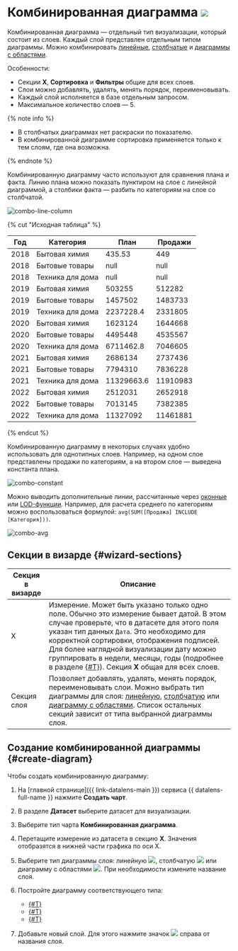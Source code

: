 # Комбинированная диаграмма ![](../../_assets/datalens/combined.svg)

Комбинированная диаграмма — отдельный тип визуализации, который состоит из слоев. Каждый слой представлен отдельным типом диаграммы. Можно комбинировать [линейные](line-chart.md), [столбчатые](column-chart.md) и [диаграммы с областями](area-chart.md).

Особенности:

* Секции **Х**, **Сортировка** и **Фильтры** общие для всех слоев.
* Слои можно добавлять, удалять, менять порядок, переименовывать.
* Каждый слой исполняется в базе отдельным запросом.
* Максимальное количество слоев — 5.

{% note info %}

* В столбчатых диаграммах нет раскраски по показателю.
* В комбинированной диаграмме сортировка применяется только к тем слоям, где она возможна.

{% endnote %}

Комбинированную диаграмму часто используют для сравнения плана и факта. Линию плана можно показать пунктиром на слое с линейной диаграммой, а столбики факта — разбить по категориям на слое со столбчатой.

![combo-line-column](../../_assets/datalens/visualization-ref/combined-chart/combo-line-column.png)

{% cut "Исходная таблица" %}

|Год|Категория|План|Продажи|
|-----|-----|-----|-----|
|2018|Бытовая химия|435.53|449|
|2018|Бытовые товары|null|null|
|2018|Техника для дома|null|null|
|2019|Бытовая химия|503255|512282|
|2019|Бытовые товары|1457502|1483733|
|2019|Техника для дома|2237228.4|2331805|
|2020|Бытовая химия|1623124|1644668|
|2020|Бытовые товары|4495448|4535567|
|2020|Техника для дома|6711462.8|7046605|
|2021|Бытовая химия|2686134|2737436|
|2021|Бытовые товары|7794310|7836228|
|2021|Техника для дома|11329663.6|11910983|
|2022|Бытовая химия|2512031|2652918|
|2022|Бытовые товары|7013145|7382385|
|2022|Техника для дома|11327092|11461881|

{% endcut %}

Комбинированную диаграмму в некоторых случаях удобно использовать для однотипных слоев. Например, на одном слое представлены продажи по категориям, а на втором слое — выведена константа плана.

![combo-constant](../../_assets/datalens/visualization-ref/combined-chart/combo-constant.png)

Можно выводить дополнительные линии, рассчитанные через [оконные](../../datalens/function-ref/window-functions.md) или [LOD-функции](../../datalens/function-ref/aggregation-functions.md#syntax-lod). Например, для расчета среднего по категориям можно воспользоваться формулой: `avg(SUM([Продажа] INCLUDE [Категория]))`.

![combo-avg](../../_assets/datalens/visualization-ref/combined-chart/combo-avg.png)

## Секции в визарде {#wizard-sections}

Секция<br/> в визарде| Описание
----- | ----
X | Измерение. Может быть указано только одно поле. Обычно это измерение бывает датой. В этом случае проверьте, что в датасете для этого поля указан тип данных `Дата`. Это необходимо для корректной сортировки, отображения подписей. Для более наглядной визуализации дату можно группировать в недели, месяцы, годы (подробнее в разделе [{#T}](../concepts/chart/settings.md#field-settings)). Секция **Х** общая для всех слоев.
Секция слоя | Позволяет добавлять, удалять, менять порядок, переименовывать слои. Можно выбрать тип диаграммы для слоя: [линейную](line-chart.md), [столбчатую](column-chart.md) или [диаграмму с областями](area-chart.md). Список остальных секций зависит от типа выбранной диаграммы слоя.

## Создание комбинированной диаграммы {#create-diagram}

Чтобы создать комбинированную диаграмму:

1. На [главной странице]({{ link-datalens-main }}) сервиса {{ datalens-full-name }} нажмите **Создать чарт**.
1. В разделе **Датасет** выберите датасет для визуализации.
1. Выберите тип чарта **Комбинированная диаграмма**.
1. Перетащите измерение из датасета в секцию **X**. Значения отобразятся в нижней части графика по оси X.
1. Выберите тип диаграммы слоя: линейную ![](../../_assets/datalens/line.svg), столбчатую ![](../../_assets/datalens/column.svg) или диаграмму с областями ![](../../_assets/datalens/area.svg). При необходимости измените название слоя.
1. Постройте диаграмму соответствующего типа:

   * [{#T}](line-chart.md#create-diagram)
   * [{#T}](column-chart.md#create-diagram)
   * [{#T}](area-chart.md#create-diagram)

1. Добавьте новый слой. Для этого нажмите значок ![](../../_assets/console-icons/plus.svg) справа от названия слоя.

